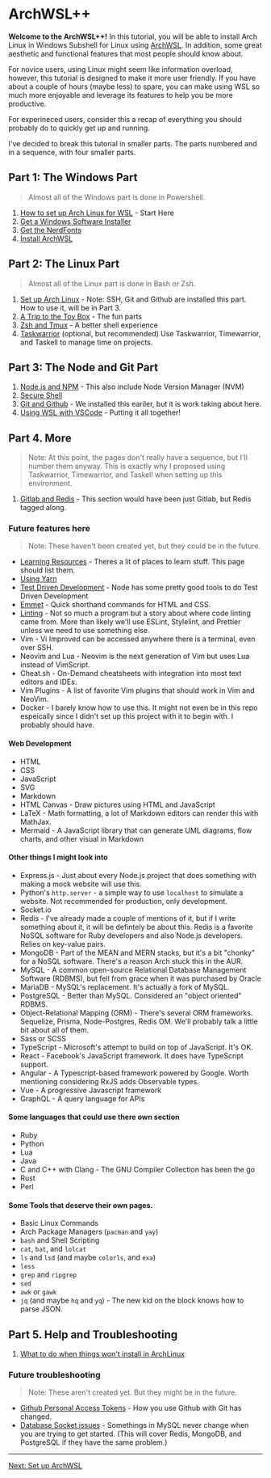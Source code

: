 # ArchWSL++

**Welcome to the ArchWSL++!**  In this tutorial, you will be able to install Arch Linux in Windows Subshell for Linux using [ArchWSL](https://github.com/yuk7/ArchWSL).  In addition, some great aesthetic and functional features that most people should know about.

For novice users, using Linux might seem like information overload, however, this tutorial is designed to make it more user friendly.  If you have about a couple of hours (maybe less) to spare, you can make using WSL so much more enjoyable and leverage its features to help you be more productive.

For experineced users, consider this a recap of everything you should probably do to quickly get up and running.

I've decided to break this tutorial in smaller parts. The parts numbered and in a sequence, with four smaller parts.

## Part 1: The Windows Part

> Almost all of the Windows part is done in Powershell.

1. [How to set up Arch Linux for WSL](Part1/01-SetupArchWSL.md) - Start Here
2. [Get a Windows Software Installer](Part1/02-GetScoop.md)
3. [Get the NerdFonts](Part1/03-GetNerdFonts.md)
4. [Install ArchWSL](Part1/04-InstallArchWSL.md)

## Part 2: The Linux Part

> Almost all of the Linux part is done in Bash or Zsh.

1. [Set up Arch Linux](Part2/01-SetupArchLinux.md) - Note: SSH, Git and Github are installed this part. How to use it, will be in Part 3.
2. [A Trip to the Toy Box](Part2/02-ToysAndTools.md) - The fun parts
3. [Zsh and Tmux](Part2/03-ZshAndTmux.md) - A better shell experience
4. [Taskwarrior](Part2/04-Taskwarrior.md) (optional, but recommended) Use Taskwarrior, Timewarrior, and Taskell to manage time on projects.

## Part 3: The Node and Git Part

1. [Node.js and NPM](Part3/01-NodeAndNPM.md) - This also include Node Version Manager (NVM)
2. [Secure Shell](Part3/02-SSH.md)
3. [Git and Github](Part3/03-GitAndGithub.md) - We installed this eariler, but it is work taking about here.
4. [Using WSL with VSCode](Part3/04-WSLAndVSCode.md) - Putting it all together!

## Part 4. More

> Note: At this point, the pages don't really have a sequence, but I'll number them anyway.  This is exactly why I proposed using Taskwarrior, Timewarrior, and Taskell when setting up this environment.

1. [Gitlab and Redis](Part4/01-GitlabAndRedis.md) - This section would have been just Gitlab, but Redis tagged along.

### Future features here

> Note: These haven't been created yet, but they could be in the future.

- [Learning Resources](Part4/02-LearningResources.md) - Theres a lit of places to learn stuff. This page should list them.
- [Using Yarn](Part4/03-Yarn.md)
- [Test Driven Development](Part4/04-TDD.md) - Node has some pretty good tools to do Test Driven Development
- [Emmet](Part4/05-Emmet.md) - Quick shorthand commands for HTML and CSS.
- [Linting](Part4/06-Linting.md) - Not so much a program but a story about where code linting came from. More than likely we'll use ESLint, Stylelint, and Prettier unless we need to use something else.
- Vim - Vi Improved can be accessed anywhere there is a terminal, even over SSH.
- Neovim and Lua - Neovim is the next generation of Vim but uses Lua instead of VimScript.
- Cheat.sh - On-Demand cheatsheets with integration into most text editors and IDEs.
- Vim Plugins - A list of favorite Vim plugins that should work in Vim and NeoVim.
- Docker - I barely know how to use this. It might not even be in this repo espeically since I didn't set up this project with it to begin with. I probably should have.

#### Web Development

- HTML
- CSS
- JavaScript
- SVG
- Markdown
- HTML Canvas - Draw pictures using HTML and JavaScript
- LaTeX - Math formatting, a lot of Markdown editors can render this with MathJax.
- Mermaid - A JavaScript library that can generate UML diagrams, flow charts, and other visual in Markdown

#### Other things I might look into

- Express.js - Just about every Node.js project that does something with making a mock website will use this.
- Python's `http.server` - a simple way to use `localhost` to simulate a website. Not recommended for production, only development.
- Socket.io
- Redis - I've already made a couple of mentions of it, but if I write something about it, it will be defintely be about this.  Redis is a favorite NoSQL software for Ruby developers and also Node.js developers. Relies on key-value pairs.
- MongoDB - Part of the MEAN and MERN stacks, but it's a bit "chonky" for a NoSQL software. There's a reason Arch stuck this in the AUR.
- MySQL - A common open-source Relational Database Management Software (RDBMS), but fell from grace when it was purchased by Oracle
- MariaDB - MySQL's replacement. It's actually a fork of MySQL.
- PostgreSQL - Better than MySQL. Considered an "object oriented" RDBMS.
- Object-Relational Mapping (ORM) - There's several ORM frameworks. Sequelize, Prisma, Node-Postgres, Redis OM. We'll probably talk a little bit about all of them.
- Sass or SCSS
- TypeScript - Microsoft's attempt to build on top of JavaScript. It's OK.
- React - Facebook's JavaScript framework. It does have TypeScript support.
- Angular - A Typescript-based framework powered by Google. Worth mentioning considering RxJS adds Observable types.
- Vue - A progressive Javascript framework
- GraphQL - A query language for APIs

#### Some languages that could use there own section

- Ruby
- Python
- Lua
- Java
- C and C++ with Clang - The GNU Compiler Collection has been the go
- Rust
- Perl 

#### Some Tools that deserve their own pages.

- Basic Linux Commands
- Arch Package Managers (`pacman` and `yay`)
- `bash` and Shell Scripting
- `cat`, `bat`, and `lolcat`
- `ls` and `lsd` (and maybe `colorls`, and `exa`)
- `less`
- `grep` and `ripgrep`
- `sed`
- `awk` or `gawk`
- `jq` (and maybe `hq` and `yq`) - The new kid on the block knows how to parse JSON.

## Part 5. Help and Troubleshooting

1. [What to do when things won't install in ArchLinux](Part5/01-ItWontInstall.md)

### Future troubleshooting

> Note: These aren't created yet. But they might be in the future.

- [Github Personal Access Tokens](Part5/02-ItWontGithub.md) - How you use Github with Git has changed.
- [Database Socket issues](Part5/03-ItSocks.md) - Somethings in MySQL never change when you are trying to get started. (This will cover Redis, MongoDB, and PostgreSQL if they have the same problem.)

---
[Next: Set up ArchWSL](Part1/01-SetupArchWSL.md)


